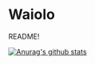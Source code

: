 # Waiolo

README!

[![Anurag's github stats](https://github-readme-stats.vercel.app/apiWaiolo=anuraghazra&theme=radical&show_icons=true)](https://github.com/anuraghazra/github-readme-stats)
